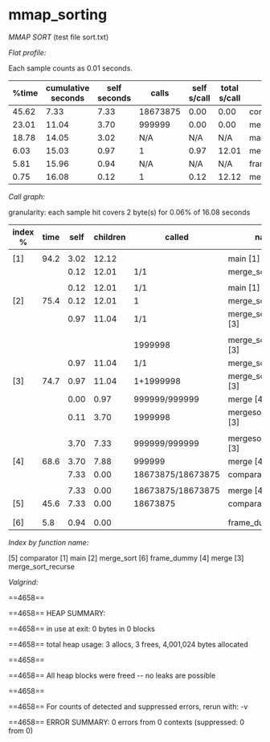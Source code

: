 # mmap_sorting

_MMAP SORT_ (test file sort.txt)

_Flat profile:_

Each sample counts as 0.01 seconds.

 %time | cumulative seconds | self seconds | calls    | self s/call | total s/call | name               
-------|--------------------|--------------|----------|-------------|--------------|--------------------
 45.62 |               7.33 |         7.33 |18673875 |        0.00 |         0.00 | comparator         
 23.01 |              11.04 |         3.70 |   999999 |        0.00 |         0.00 | merge              
 18.78 |              14.05 |         3.02 |      N/A |         N/A |          N/A | main               
  6.03 |              15.03 |         0.97 |        1 |        0.97 |        12.01 | merge_sort_recurse 
  5.81 |              15.96 |         0.94 |      N/A |         N/A |          N/A | frame_dummy        
  0.75 |              16.08 |         0.12 |        1 |        0.12 |        12.12 | merge_sort         

_Call graph:_

granularity: each sample hit covers 2 byte(s) for 0.06% of 16.08 seconds
  
  
   index %| time     |     self        |  children       |       called    |       name
   ---   |-----     |-------          |-----------      |------------     |  -------- 
         |          |                 |                  |                 |    <spontaneous>
[1]      |    94.2   |     3.02       |  12.12           |                 |        main [1]
         |           |     0.12       |    12.01         |        1/1      |    merge_sort  [2]
         |           |                |                  |                 |
         |           |      0.12      |12.01             | 1/1             |      main [1]
[2]      |  75.4     |  0.12          | 12.01            |      1          |  merge_sort [2]
         |           |      0.97      | 11.04            |     1/1         |    merge_sort_recurse [3]              |
        |            |                |                  |                 |    
        |            |                |                  |    1999998      |    merge_sort_recurse [3]   
        |            |   0.97         |  11.04           |  1/1            | merge_sort [2]
 [3]    |  74.7      |   0.97         |  11.04           |    1+1999998    |         merge_sort_recurse [3]
        |            |0.00            | 0.97             |   999999/999999 |   merge [4]
        |            | 0.11           |  3.70            |    1999998      |       mergesort_recurse [3]   
       |         |                    |                  |                 | 
       |         |      3.70          | 7.33             |   999999/999999 |       mergesort_recurse [3]
[4]     |   68.6     |  3.70          | 7.88          |    999999       |     merge [4]
       |             |    7.33        |    0.00        | 18673875/18673875 | comparator [5]
       |             |                |                |                   |  
        |        |  7.33      | 0.00  | 18673875/18673875               |   merge [4] 
[5]     |  45.6     | 7.33    |0.00   |18673875 |    comparator [5]
          |     |         |     |                  |     
       |         |                  |                |                  |     <spontaneous> 
[6]    | 5.8   | 0.94 |   0.00|              |   frame_dummy [6]
      
   _Index by function name:_

   [5] comparator              [1] main                    [2] merge_sort
   [6] frame_dummy             [4] merge                   [3] merge_sort_recurse
   
   
   _Valgrind:_

==4658== 

==4658== HEAP SUMMARY:

==4658==     in use at exit: 0 bytes in 0 blocks

==4658==   total heap usage: 3 allocs, 3 frees, 4,001,024 bytes allocated

==4658== 

==4658== All heap blocks were freed -- no leaks are possible

==4658== 

==4658== For counts of detected and suppressed errors, rerun with: -v

==4658== ERROR SUMMARY: 0 errors from 0 contexts (suppressed: 0 from 0)



